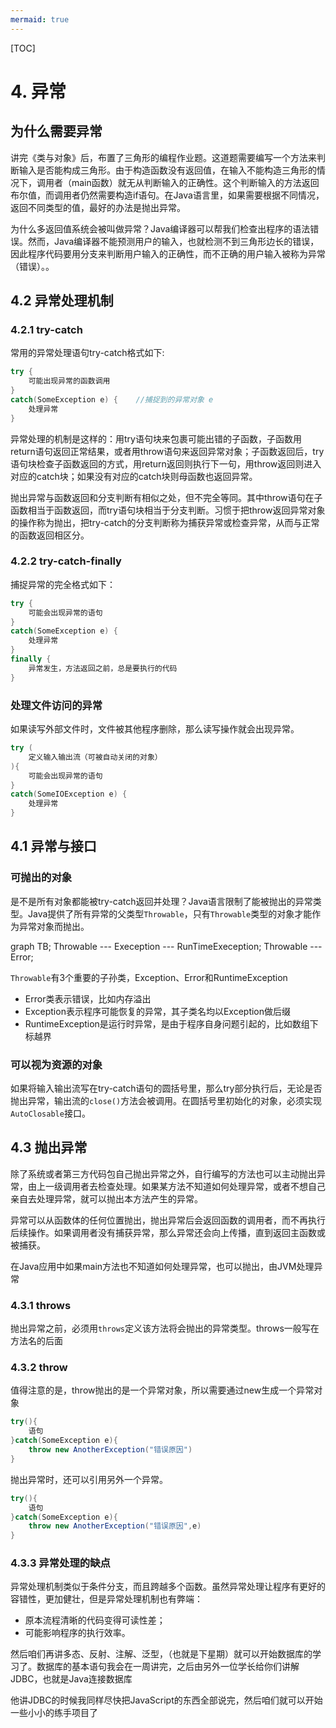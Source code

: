 ```yaml
---
mermaid: true
---
```

[TOC]

# 4. 异常

## 为什么需要异常

讲完《类与对象》后，布置了三角形的编程作业题。这道题需要编写一个方法来判断输入是否能构成三角形。由于构造函数没有返回值，在输入不能构造三角形的情况下，调用者（main函数）就无从判断输入的正确性。这个判断输入的方法返回布尔值，而调用者仍然需要构造if语句。在Java语言里，如果需要根据不同情况，返回不同类型的值，最好的办法是抛出异常。

为什么多返回值系统会被叫做异常？Java编译器可以帮我们检查出程序的语法错误。然而，Java编译器不能预测用户的输入，也就检测不到三角形边长的错误，因此程序代码要用分支来判断用户输入的正确性，而不正确的用户输入被称为异常（错误）。。

## 4.2 异常处理机制

### 4.2.1 try-catch

常用的异常处理语句try-catch格式如下:

```java
try {
	可能出现异常的函数调用
}
catch(SomeException e) {	//捕捉到的异常对象 e
    处理异常
}
```

异常处理的机制是这样的：用try语句块来包裹可能出错的子函数，子函数用return语句返回正常结果，或者用throw语句来返回异常对象；子函数返回后，try语句块检查子函数返回的方式，用return返回则执行下一句，用throw返回则进入对应的catch块；如果没有对应的catch块则母函数也返回异常。

抛出异常与函数返回和分支判断有相似之处，但不完全等同。其中throw语句在子函数相当于函数返回，而try语句块相当于分支判断。习惯于把throw返回异常对象的操作称为抛出，把try-catch的分支判断称为捕获异常或检查异常，从而与正常的函数返回相区分。

### 4.2.2 try-catch-finally

捕捉异常的完全格式如下：

```java
try {
    可能会出现异常的语句
}
catch(SomeException e) {
    处理异常
}
finally {
    异常发生，方法返回之前，总是要执行的代码
}
```

### 处理文件访问的异常

如果读写外部文件时，文件被其他程序删除，那么读写操作就会出现异常。

```java
try (
    定义输入输出流（可被自动关闭的对象）
){
    可能会出现异常的语句
}
catch(SomeIOException e) {
    处理异常
}
```

## 4.1 异常与接口

### 可抛出的对象

是不是所有对象都能被try-catch返回并处理？Java语言限制了能被抛出的异常类型。Java提供了所有异常的父类型`Throwable`，只有`Throwable`类型的对象才能作为异常对象而抛出。

<div class="mermaid">
graph TB;
Throwable --- Exeception --- RunTimeExeception;
Throwable --- Error;
</div>

`Throwable`有3个重要的子孙类，Exception、Error和RuntimeException

* Error类表示错误，比如内存溢出
* Exception表示程序可能恢复的异常，其子类名均以Exception做后缀
* RuntimeException是运行时异常，是由于程序自身问题引起的，比如数组下标越界

### 可以视为资源的对象

如果将输入输出流写在try-catch语句的圆括号里，那么try部分执行后，无论是否抛出异常，输出流的`close()`方法会被调用。在圆括号里初始化的对象，必须实现`AutoClosable`接口。

## 4.3 抛出异常

除了系统或者第三方代码包自己抛出异常之外，自行编写的方法也可以主动抛出异常，由上一级调用者去检查处理。如果某方法不知道如何处理异常，或者不想自己亲自去处理异常，就可以抛出本方法产生的异常。

异常可以从函数体的任何位置抛出，抛出异常后会返回函数的调用者，而不再执行后续操作。如果调用者没有捕获异常，那么异常还会向上传播，直到返回主函数或被捕获。

在Java应用中如果main方法也不知道如何处理异常，也可以抛出，由JVM处理异常


### 4.3.1 throws

抛出异常之前，必须用`throws`定义该方法将会抛出的异常类型。throws一般写在方法名的后面

### 4.3.2 throw

值得注意的是，throw抛出的是一个异常对象，所以需要通过new生成一个异常对象
```java
try(){
    语句
}catch(SomeException e){
    throw new AnotherException("错误原因")
}
```

抛出异常时，还可以引用另外一个异常。
```java
try(){
    语句
}catch(SomeException e){
    throw new AnotherException("错误原因",e)
}
```



### 4.3.3 异常处理的缺点

异常处理机制类似于条件分支，而且跨越多个函数。虽然异常处理让程序有更好的容错性，更加健壮，但是异常处理机制也有弊端：

* 原本流程清晰的代码变得可读性差；
* 可能影响程序的执行效率。





然后咱们再讲多态、反射、注解、泛型，（也就是下星期）就可以开始数据库的学习了。数据库的基本语句我会在一周讲完，之后由另外一位学长给你们讲解JDBC，也就是Java连接数据库

他讲JDBC的时候我同样尽快把JavaScript的东西全部说完，然后咱们就可以开始一些小小的练手项目了